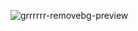 
![grrrrrr-removebg-preview](https://github.com/user-attachments/assets/3ec2addc-1224-424e-ada1-258c60087103)
